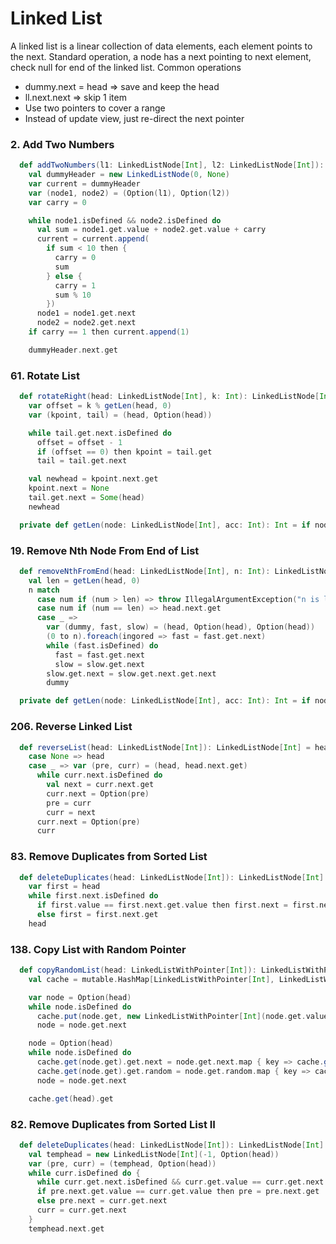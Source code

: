# Linked List

A linked list is a linear collection of data elements, each element points to the next.
Standard operation, a node has a next pointing to next element, check null for end of the linked list.
Common operations
- dummy.next = head => save and keep the head
- ll.next.next => skip 1 item
- Use two pointers to cover a range 
- Instead of update view, just re-direct the next pointer 

### 2. Add Two Numbers
```scala
  def addTwoNumbers(l1: LinkedListNode[Int], l2: LinkedListNode[Int]): LinkedListNode[Int] =
    val dummyHeader = new LinkedListNode(0, None)
    var current = dummyHeader
    var (node1, node2) = (Option(l1), Option(l2))
    var carry = 0

    while node1.isDefined && node2.isDefined do
      val sum = node1.get.value + node2.get.value + carry
      current = current.append(
        if sum < 10 then {
          carry = 0
          sum
        } else {
          carry = 1
          sum % 10
        })
      node1 = node1.get.next
      node2 = node2.get.next
    if carry == 1 then current.append(1)

    dummyHeader.next.get
```

### 61. Rotate List
```scala
  def rotateRight(head: LinkedListNode[Int], k: Int): LinkedListNode[Int] =
    var offset = k % getLen(head, 0)
    var (kpoint, tail) = (head, Option(head))

    while tail.get.next.isDefined do
      offset = offset - 1
      if (offset == 0) then kpoint = tail.get
      tail = tail.get.next

    val newhead = kpoint.next.get
    kpoint.next = None
    tail.get.next = Some(head)
    newhead

  private def getLen(node: LinkedListNode[Int], acc: Int): Int = if node.next.isEmpty then acc + 1 else getLen(node.next.get, acc + 1)
```

### 19. Remove Nth Node From End of List
```scala
  def removeNthFromEnd(head: LinkedListNode[Int], n: Int): LinkedListNode[Int] =
    val len = getLen(head, 0)
    n match
      case num if (num > len) => throw IllegalArgumentException("n is larger than the length of head")
      case num if (num == len) => head.next.get
      case _ =>
        var (dummy, fast, slow) = (head, Option(head), Option(head))
        (0 to n).foreach(ingored => fast = fast.get.next)
        while (fast.isDefined) do
          fast = fast.get.next
          slow = slow.get.next
        slow.get.next = slow.get.next.get.next
        dummy

  private def getLen(node: LinkedListNode[Int], acc: Int): Int = if node.next.isEmpty then acc + 1 else getLen(node.next.get, acc + 1)
```

### 206. Reverse Linked List
```scala
  def reverseList(head: LinkedListNode[Int]): LinkedListNode[Int] = head.next match
    case None => head
    case _ => var (pre, curr) = (head, head.next.get)
      while curr.next.isDefined do
        val next = curr.next.get
        curr.next = Option(pre)
        pre = curr
        curr = next
      curr.next = Option(pre) 
      curr
```

### 83. Remove Duplicates from Sorted List
```scala
  def deleteDuplicates(head: LinkedListNode[Int]): LinkedListNode[Int] =
    var first = head
    while first.next.isDefined do
      if first.value == first.next.get.value then first.next = first.next.get.next
      else first = first.next.get
    head
```
### 138. Copy List with Random Pointer
```scala
  def copyRandomList(head: LinkedListWithPointer[Int]): LinkedListWithPointer[Int] =
    val cache = mutable.HashMap[LinkedListWithPointer[Int], LinkedListWithPointer[Int]]()

    var node = Option(head)
    while node.isDefined do
      cache.put(node.get, new LinkedListWithPointer[Int](node.get.value, None, None))
      node = node.get.next

    node = Option(head)
    while node.isDefined do
      cache.get(node.get).get.next = node.get.next.map { key => cache.get(key).get }
      cache.get(node.get).get.random = node.get.random.map { key => cache.get(key).get }
      node = node.get.next

    cache.get(head).get
```

### 82. Remove Duplicates from Sorted List II
```scala
  def deleteDuplicates(head: LinkedListNode[Int]): LinkedListNode[Int] =
    val temphead = new LinkedListNode[Int](-1, Option(head))
    var (pre, curr) = (temphead, Option(head))
    while curr.isDefined do {
      while curr.get.next.isDefined && curr.get.value == curr.get.next.get.value do curr = curr.get.next
      if pre.next.get.value == curr.get.value then pre = pre.next.get
      else pre.next = curr.get.next
      curr = curr.get.next
    }
    temphead.next.get
```